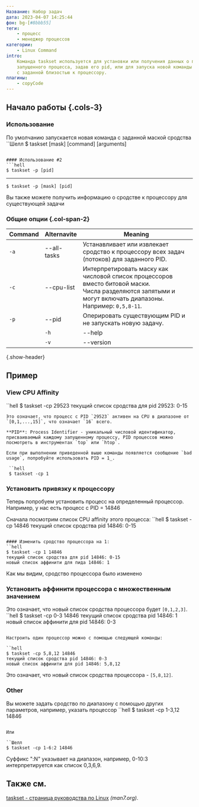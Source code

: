```yaml
---
Название: Набор задач
дата: 2023-04-07 14:25:44
фон: bg-[#8bbb55]
теги:
    - процесс
    - менеджер процессов
категории:
    - Linux Command
intro:
    Команда taskset используется для установки или получения данных о принадлежности процессора
    запущенного процесса, задав его pid, или для запуска новой команды
    с заданной близостью к процессору.
плагины:
    - copyCode
---
```


Начало работы {.cols-3}
--------

### Использование
По умолчанию запускается новая команда с заданной маской сродства
``Шелл
$ taskset [mask] [command] [arguments]
```

#### Использование #2
```hell
$ taskset -p [pid]
```
---------
```hell
$ taskset -p [mask] [pid]
```
Вы также можете получить информацию о сродстве к процессору для существующей задачи


 ### Общие опции {.col-span-2}
| Command | Alternavite | Meaning |
|---------|--------------|----------------------------------------------------------------------------------------------------------------------------------------------------------|
| `-a` | --all-tasks | Устанавливает или извлекает сродство к процессору всех задач (потоков) для заданного PID.                                                                              |
| `-c` | --cpu-list | Интерпретировать маску как числовой список процессоров вместо битовой маски.</br> Числа разделяются запятыми и могут включать диапазоны. Например: `0,5,8-11`.
| `-p` | --pid | Оперировать существующим PID и не запускать новую задачу.                                                                                                 |
| | `-h` | --help | Вывести текст справки и выйти.                                                                                                                              |
| | `-v` | --version | Вывести версию и выйти.                                                                                                                                  |
{.show-header}

Пример
--------

### View CPU Affinity
``hell
$ taskset -cp 29523
текущий список сродства для pid 29523: 0-15
```
Это означает, что процесс с PID `29523` активен на CPU в диапазоне от `[0,1,...,15]`, что означает `16` всего.

**PID**: Process Identifier - уникальный числовой идентификатор, присваиваемый каждому запущенному процессу, PID процессов можно посмотреть в инструментах `top` или `htop`.

Если при выполнении приведенной выше команды появляется сообщение `bad usage`, попробуйте использовать PID = 1_.

 ``hell
 $ taskset -cp 1
 ```

### Установить привязку к процессору
Теперь попробуем установить процесс на определенный процессор. Например, у нас есть процесс с PID = 14846

Сначала посмотрим список CPU affinity этого процесса:
``hell
$ taskset -cp 14846
текущий список сродства pid 14846: 0-15
```

#### Изменить сродство процессора на 1:
``hell
$ taskset -cp 1 14846
текущий список сродства для pid 14846: 0-15
новый список аффинити для пида 14846: 1
```
Как мы видим, сродство процессора было изменено

### Установить аффинити процессора с множественным значением
Это означает, что новый список сродства процессора будет `[0,1,2,3]`.
``hell
$ taskset -cp 0-3 14846
текущий список сродства pid 14846: 1
новый список аффинити для pid 14846: 0-3
```

Настроить один процессор можно с помощью следующей команды:

``hell
$ taskset -cp 5,8,12 14846
текущий список сродства pid 14846: 0-3
новый список аффинити для pid 14846: 5,8,12
```
Это означает, что новый список сродства процессора - `[5,8,12]`.

### Other
Вы можете задать сродство по диапазону с помощью других параметров, например, указать процессор
``hell
$ taskset -cp 1-3,12 14846
```

Или

``Шелл
$ taskset -cp 1-6:2 14846
```
Суффикс ":N" указывает на диапазон, например, 0-10:3 интерпретируется как список 0,3,6,9.



Также см.
--------
[taskset - страница руководства по Linux](https://man7.org/linux/man-pages/man1/taskset.1.html) _(man7.org)_.
